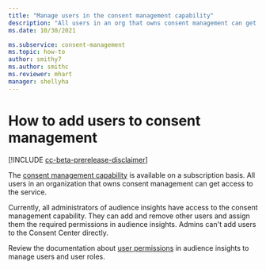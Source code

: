 ```yaml
---
title: "Manage users in the consent management capability"
description: "All users in an org that owns consent management can get access to the service. Admins add users and assign them the required permissions in audience insights."
ms.date: 10/30/2021

ms.subservice: consent-management
ms.topic: how-to
author: smithy7
ms.author: smithc
ms.reviewer: mhart
manager: shellyha
---
```


# How to add users to consent management

[!INCLUDE [cc-beta-prerelease-disclaimer](includes/cc-beta-prerelease-disclaimer.md)]

The [consent management capability](overview.md) is available on a subscription basis. All users in an organization that owns consent management can get access to the service. 

Currently, all administrators of audience insights have access to the consent management capability. They can add and remove other users and assign them the required permissions in audience insights. Admins can't add users to the Consent Center directly. 

Review the documentation about [user permissions](../audience-insights/permissions.md) in audience insights to manage users and user roles.
